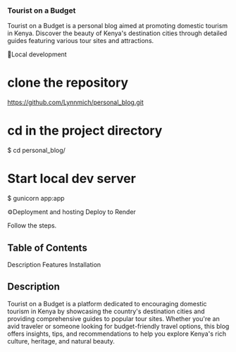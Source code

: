 ### Tourist on a Budget
Tourist on a Budget is a personal blog aimed at promoting domestic tourism in Kenya. Discover the beauty of Kenya's destination cities through detailed guides featuring various tour sites and attractions.


🔧Local development
# clone the repository
https://github.com/Lynnmich/personal_blog.git

# cd in the project directory
$ cd personal_blog/

# Start local dev server
$ gunicorn app:app

⚙️Deployment and hosting
Deploy to Render

Follow the steps.


## Table of Contents
Description
Features
Installation


## Description
 Tourist on a Budget is a platform dedicated to encouraging domestic tourism in Kenya by showcasing the country's destination cities and providing comprehensive guides to popular tour sites. Whether you're an avid traveler or someone looking for budget-friendly travel options, this blog offers insights, tips, and recommendations to help you explore Kenya's rich culture, heritage, and natural beauty.


